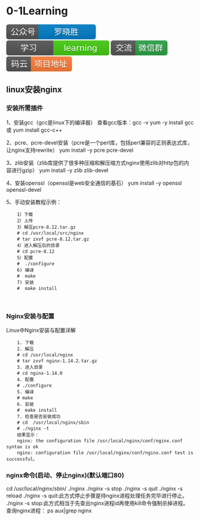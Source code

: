 # 0-1Learning

![alt text](../../static/common/svg/luoxiaosheng.svg "公众号")
![alt text](../../static/common/svg/luoxiaosheng_learning.svg "学习")
![alt text](../../static/common/svg/luoxiaosheng_wechat.svg "微信")
![alt text](../../static/common/svg/luoxiaosheng_gitee.svg "码云")

## linux安装nginx

### 安装所需插件
1、安装gcc（gcc是linux下的编译器）
查看gcc版本：gcc -v 
yum -y install gcc
或
yum install gcc-c++ 

2、pcre、pcre-devel安装（pcre是一个perl库，包括perl兼容的正则表达式库，让nginx支持rewrite）
yum install -y pcre pcre-devel

3、zlib安装（zlib库提供了很多种压缩和解压缩方式nginx使用zlib对http包的内容进行gzip）
yum install -y zlib zlib-devel

4、安装openssl（openssl是web安全通信的基石）
yum install -y openssl openssl-devel

5、手动安装教程示例：
```
    1）下载
    2）上传
    3）解压pcre-8.12.tar.gz
    # cd /usr/local/src/nginx
    # tar zxvf pcre-8.12.tar.gz
    4）进入解压后的目录
    # cd pcre-8.12 
    5）配置
    #  ./configure
    6) 编译
    #  make
    7) 安装
    #  make install
```
 
### Nginx安装与配置

Linux中Nginx安装与配置详解
```
    1. 下载
    2. 解压
    # cd /usr/local/nginx
    # tar zxvf nginx-1.14.2.tar.gz
    3. 进入目录
    # cd nginx-1.14.0
    4. 配置
    # ./configure
    5. 编译
    # make
    6. 安装
    #  make install
    7. 检查是否安装成功
    # cd  /usr/local/nginx/sbin
    # ./nginx -t 
    结果显示：
    nginx: the configuration file /usr/local/nginx/conf/nginx.conf syntax is ok
    nginx: configuration file /usr/local/nginx/conf/nginx.conf test is successful。
```

### nginx命令(启动、停止nginx)(默认端口80)
cd /usr/local/nginx/sbin/
./nginx 
./nginx -s stop
./nginx -s quit
./nginx -s reload
./nginx -s quit:此方式停止步骤是待nginx进程处理任务完毕进行停止。
./nginx -s stop:此方式相当于先查出nginx进程id再使用kill命令强制杀掉进程。
 
查询nginx进程：
ps aux|grep nginx


 

